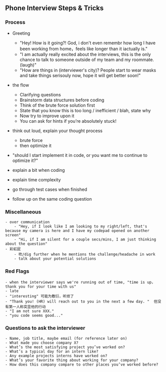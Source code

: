 ## Phone Interview Steps & Tricks
### Process
- Greeting
	- "Hey! How is it going?! God, i don't even remembr how long I have been working from home，feels like longer than it iactually is." 
	- "I am actually really excited about the interviews, this is the only chance to talk to someone outside of my team and my roommate. (laugh)"
	- "How are things in (interviewer's city)? People start to wear masks and take things serisouly now, hope it will get better soon!"

- the flow
	- Clarifying questions
	- Brainstorm data structures before coding
	- Think of the brute force solution first
	- State that you know this is too long / inefficient / blah, state why
	- Now try to improve upon it
	- You can ask for hints if you’re absolutely stuck!

- think out loud, explain your thought process
	- brute force 
	- then optimize it
- "should I start implement it in code, or you want me to continue to optimize it?"
- explain a bit when coding
- explain time complexity
- go through test cases when finished
- follow up on the same coding question
	

### Miscellaneous
	- over communication
		- "Hey, if I look like I am looking to my right/left, that's because my camera is here and I have my codepad opened on another screen"
		- "Hi, if I am silent for a couple secs/mins, I am just thinking about the question"
	- 彩虹屁
		- 吹/dig further when he mentions the challenge/headache in work
		- talk about your potential solutions	

### Red Flags
    - when the interviewer says we're running out of time, "time is up，thank you for your time with us"
    - late
    - "interesting" 可能为敷衍，听烦了
    - "Thank you! (HR) will reach out to you in the next a few day. "  但没有第一人称突显他的行动
    - "I am not sure XXX."
    - "you code seems good..."


### Questions to ask the interviewer
	- Name, job title, maybe email (for reference later on)
	- What made you choose company X?
	- What’s the most satisfying project you’ve worked on?
	- What’s a typical day for an intern like?
	- Any example projects interns have worked on?
	- What’s your favorite thing about working for your company?
	- How does this company compare to other places you’ve worked before?
	